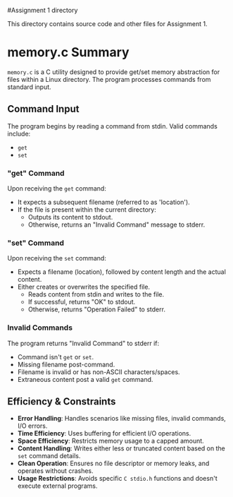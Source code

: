 #Assignment 1 directory

This directory contains source code and other files for Assignment 1.

# memory.c Summary

`memory.c` is a C utility designed to provide get/set memory abstraction for files 
within a Linux directory. The program processes commands from standard input.

## Command Input
The program begins by reading a command from stdin. Valid commands include:
- `get`
- `set`

### "get" Command
Upon receiving the `get` command:
- It expects a subsequent filename (referred to as 'location').
- If the file is present within the current directory:
  - Outputs its content to stdout.
  - Otherwise, returns an "Invalid Command" message to stderr.

### "set" Command
Upon receiving the `set` command:
- Expects a filename (location), followed by content length and the actual content.
- Either creates or overwrites the specified file.
  - Reads content from stdin and writes to the file.
  - If successful, returns "OK" to stdout. 
  - Otherwise, returns "Operation Failed" to stderr.

### Invalid Commands
The program returns "Invalid Command" to stderr if:
- Command isn't `get` or `set`.
- Missing filename post-command.
- Filename is invalid or has non-ASCII characters/spaces.
- Extraneous content post a valid `get` command.

## Efficiency & Constraints
- **Error Handling**: Handles scenarios like missing files, invalid commands, I/O errors.
- **Time Efficiency**: Uses buffering for efficient I/O operations.
- **Space Efficiency**: Restricts memory usage to a capped amount.
- **Content Handling**: Writes either less or truncated content based on the `set` command details.
- **Clean Operation**: Ensures no file descriptor or memory leaks, and operates without crashes.
- **Usage Restrictions**: Avoids specific `C stdio.h` functions and doesn't execute external programs.

